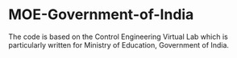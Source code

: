 # MOE-Government-of-India
The code is based on the Control Engineering Virtual Lab which is particularly written for Ministry of Education, Government of India. 
